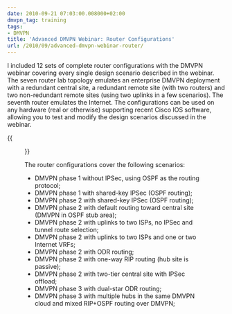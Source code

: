 ```yaml
---
date: 2010-09-21 07:03:00.008000+02:00
dmvpn_tag: training
tags:
- DMVPN
title: 'Advanced DMVPN Webinar: Router Configurations'
url: /2010/09/advanced-dmvpn-webinar-router/
---
```

I included 12 sets of complete router configurations with the DMVPN webinar covering every single design scenario described in the webinar. The seven router lab topology emulates an enterprise DMVPN deployment with a redundant central site, a redundant remote site (with two routers) and two non-redundant remote sites (using two uplinks in a few scenarios). The seventh router emulates the Internet. The configurations can be used on any hardware (real or otherwise) supporting recent Cisco IOS software, allowing you to test and modify the design scenarios discussed in the webinar.

{{<figure src="https://www.ipspace.net/wk/images/a/a4/DMVPN_Physical_topology_IP_addressing.png">}}
<!--more-->
The router configurations cover the following scenarios:

-   DMVPN phase 1 without IPSec, using OSPF as the routing protocol;
-   DMVPN phase 1 with shared-key IPSec (OSPF routing);
-   DMVPN phase 2 with shared-key IPSec (OSPF routing);
-   DMVPN phase 2 with default routing toward central site (DMVPN in OSPF stub area);
-   DMVPN phase 2 with uplinks to two ISPs, no IPSec and tunnel route selection;
-   DMVPN phase 2 with uplinks to two ISPs and one or two Internet VRFs;
-   DMVPN phase 2 with ODR routing;
-   DMVPN phase 2 with one-way RIP routing (hub site is passive);
-   DMVPN phase 2 with two-tier central site with IPSec offload;
-   DMVPN phase 3 with dual-star ODR routing;
-   DMVPN phase 3 with multiple hubs in the same DMVPN cloud and mixed RIP+OSPF routing over DMVPN;

